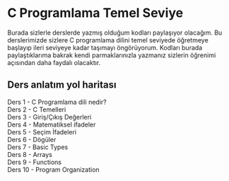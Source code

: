 # C Programlama Temel Seviye

Burada sizlerle derslerde yazmış olduğum kodları paylaşıyor olacağım. Bu derslerimizde sizlere C programlama dilini temel seviyede öğretmeye başlayıp ileri seviyeye kadar taşımayı öngörüyorum. Kodları burada paylaştıklarıma bakrak kendi parmaklarınızla yazmanız sizlerin öğrenimi açısından daha faydalı olacaktır. 

## Ders anlatım yol haritası

Ders 1 - C Programlama dili nedir? <br/>
Ders 2 - C Temelleri <br/>
Ders 3 - Giriş/Çıkış Değerleri	<br/>
Ders 4 - Matematiksel ifadeler 	<br/>
Ders 5 - Seçim İfadeleri <br/>
Ders 6 - Dögüler	<br/>
Ders 7 - Basic Types	<br/>
Ders 8 - Arrays	<br/>
Ders 9 - Functions	<br/>
Ders 10 - Program Organization	<br/>
